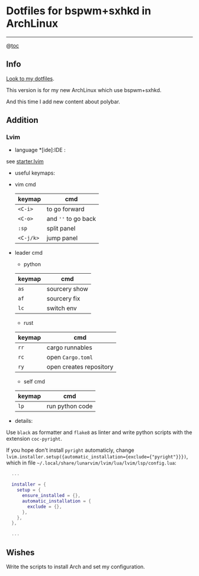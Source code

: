 # Dotfiles for bspwm+sxhkd in ArchLinux

---

@[toc](PREVIEW)

## Info

[Look to my dotfiles](https://github.com/Sonder9927/.dotfiles).

This version is for my new ArchLinux which use bspwm+sxhkd.

And this time I add new content about polybar.

## Addition

### Lvim

- language *[ide]:IDE :

see [starter.lvim](https://github.com/LunarVim/starter.lvim)

- useful keymaps:

- vim cmd

  | keymap    | cmd                 |
  | --------- | ------------------- |
  | `<C-i>`   | to go forward       |
  | `<C-o>`   | and `''` to go back |
  | `:sp`     | split panel         |
  | `<C-j/k>` | jump panel          |

- leader cmd
  - python

  | keymap | cmd           |
  | ------ | ------------- |
  | `as`   | sourcery show |
  | `af`   | sourcery fix  |
  | `lc`   | switch env    |

  - rust

  | keymap | cmd                     |
  | ------ | ----------------------- |
  | `rr`   | cargo runnables         |
  | `rc`   | open `Cargo.toml`       |
  | `ry`   | open creates repository |

  - self cmd

  | keymap | cmd             |
  | ------ | --------------- |
  | `lp`   | run python code |

- details:

Use `black` as formatter and `flake8` as linter and write python scripts with
the extension `coc-pyright`.

If you hope don't install `pyright` automaticly, change
`lvim.installer.setup({automatic_installation={exclude={"pyright"}}})`, which in
file `~/.local/share/lunarvim/lvim/lua/lvim/lsp/config.lua`:

```lua
  ...

  installer = {
    setup = {
      ensure_installed = {},
      automatic_installation = {
        exclude = {},
      },
    },
  },

  ...
```

## Wishes

Write the scripts to install Arch and set my configuration.
